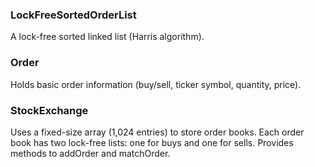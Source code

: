 ### LockFreeSortedOrderList

A lock-free sorted linked list (Harris algorithm).

### Order

Holds basic order information (buy/sell, ticker symbol, quantity, price).

### StockExchange

Uses a fixed-size array (1,024 entries) to store order books.
Each order book has two lock-free lists: one for buys and one for sells.
Provides methods to addOrder and matchOrder.
